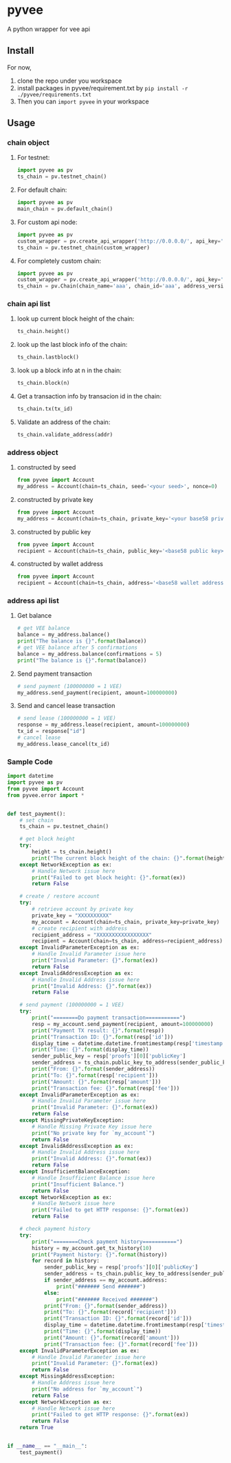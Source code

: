 # pyvee
A python wrapper for vee api

## Install
For now, 
1. clone the repo under you workspace
2. install packages in pyvee/requirement.txt by 
```pip install -r ./pyvee/requirements.txt```
3. Then you can ```import pyvee``` in your workspace

## Usage

### chain object
1. For testnet:
    ```python
    import pyvee as pv
    ts_chain = pv.testnet_chain()
    ```
2. For default chain:
    ```python
    import pyvee as pv
    main_chain = pv.default_chain()
    ```

3. For custom api node:
    ```python
    import pyvee as pv
    custom_wrapper = pv.create_api_wrapper('http://0.0.0.0/', api_key='')
    ts_chain = pv.testnet_chain(custom_wrapper)
    ```

4. For completely custom chain:
    ```python
    import pyvee as pv
    custom_wrapper = pv.create_api_wrapper('http://0.0.0.0/', api_key='')
    ts_chain = pv.Chain(chain_name='aaa', chain_id='aaa', address_version=1, api_wrapper=custom_wrapper)
    ```

### chain api list
1. look up current block height of the chain:
    ```python
    ts_chain.height()
    ```

2. look up the last block info of the chain:
    ```python
    ts_chain.lastblock()
    ```


3. look up a block info at n in the chain:
    ```python
    ts_chain.block(n)
    ```

4. Get a transaction info by transacion id in the chain:
    ```python
    ts_chain.tx(tx_id)
    ```
    
5. Validate an address of the chain:
    ```python
    ts_chain.validate_address(addr)
    ```

### address object
1. constructed by seed
    ```python
    from pyvee import Account
    my_address = Account(chain=ts_chain, seed='<your seed>', nonce=0)
    ```
2. constructed by private key
    ```python
    from pyvee import Account
    my_address = Account(chain=ts_chain, private_key='<your base58 private key>')
    ```
3. constructed by public key
    ```python
    from pyvee import Account
    recipient = Account(chain=ts_chain, public_key='<base58 public key>')
    ```
4. constructed by wallet address
    ```python
    from pyvee import Account
    recipient = Account(chain=ts_chain, address='<base58 wallet address>')
    ```
 
### address api list
1. Get balance
    ```python
    # get VEE balance
    balance = my_address.balance()
    print("The balance is {}".format(balance))
    # get VEE balance after 5 confirmations 
    balance = my_address.balance(confirmations = 5)
    print("The balance is {}".format(balance))
    ```
2. Send payment transaction
    ```python
    # send payment (100000000 = 1 VEE)
    my_address.send_payment(recipient, amount=100000000)
    ```
3. Send and cancel lease transaction
    ```python
    # send lease (100000000 = 1 VEE)
    response = my_address.lease(recipient, amount=100000000)
    tx_id = response["id"]
    # cancel lease
    my_address.lease_cancel(tx_id)
    ```
    
### Sample Code

```python
import datetime
import pyvee as pv
from pyvee import Account
from pyvee.error import *


def test_payment():
    # set chain
    ts_chain = pv.testnet_chain()

    # get block height
    try:
        height = ts_chain.height()
        print("The current block height of the chain: {}".format(height))
    except NetworkException as ex:
        # Handle Network issue here
        print("Failed to get block height: {}".format(ex))
        return False

    # create / restore account
    try:
        # retrieve account by private key
        private_key = "XXXXXXXXXX"
        my_account = Account(chain=ts_chain, private_key=private_key)
        # create recipient with address
        recipient_address = "XXXXXXXXXXXXXXXXX"
        recipient = Account(chain=ts_chain, address=recipient_address)
    except InvalidParameterException as ex:
        # Handle Invalid Parameter issue here
        print("Invalid Parameter: {}".format(ex))
        return False
    except InvalidAddressException as ex:
        # Handle Invalid Address issue here
        print("Invalid Address: {}".format(ex))
        return False

    # send payment (100000000 = 1 VEE)
    try:
        print("========Do payment transaction===========")
        resp = my_account.send_payment(recipient, amount=100000000)
        print("Payment TX result: {}".format(resp))
        print("Transaction ID: {}".format(resp['id']))
        display_time = datetime.datetime.fromtimestamp(resp['timestamp'] // 1000000000)
        print("Time: {}".format(display_time))
        sender_public_key = resp['proofs'][0]['publicKey']
        sender_address = ts_chain.public_key_to_address(sender_public_key)
        print("From: {}".format(sender_address))
        print("To: {}".format(resp['recipient']))
        print("Amount: {}".format(resp['amount']))
        print("Transaction fee: {}".format(resp['fee']))
    except InvalidParameterException as ex:
        # Handle Invalid Parameter issue here
        print("Invalid Parameter: {}".format(ex))
        return False
    except MissingPrivateKeyException:
        # Handle Missing Private Key issue here
        print("No private key for `my_account`")
        return False
    except InvalidAddressException as ex:
        # Handle Invalid Address issue here
        print("Invalid Address: {}".format(ex))
        return False
    except InsufficientBalanceException:
        # Handle Insufficient Balance issue here
        print("Insufficient Balance.")
        return False
    except NetworkException as ex:
        # Handle Network issue here
        print("Failed to get HTTP response: {}".format(ex))
        return False

    # check payment history
    try:
        print("========Check payment history===========")
        history = my_account.get_tx_history(10)
        print("Payment history: {}".format(history))
        for record in history:
            sender_public_key = resp['proofs'][0]['publicKey']
            sender_address = ts_chain.public_key_to_address(sender_public_key)
            if sender_address == my_account.address:
                print("####### Send #######")
            else:
                print("####### Received #######")
            print("From: {}".format(sender_address))
            print("To: {}".format(record['recipient']))
            print("Transaction ID: {}".format(record['id']))
            display_time = datetime.datetime.fromtimestamp(resp['timestamp'] // 1000000000)
            print("Time: {}".format(display_time))
            print("Amount: {}".format(record['amount']))
            print("Transaction fee: {}".format(record['fee']))
    except InvalidParameterException as ex:
        # Handle Invalid Parameter issue here
        print("Invalid Parameter: {}".format(ex))
        return False
    except MissingAddressException:
        # Handle Address issue here
        print("No address for `my_account`")
        return False
    except NetworkException as ex:
        # Handle Network issue here
        print("Failed to get HTTP response: {}".format(ex))
        return False
    return True


if __name__ == "__main__":
    test_payment()
```
